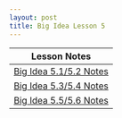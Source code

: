 ```yaml
---
layout: post
title: Big Idea Lesson 5
---
```


| Lesson Notes|
|-|
| [Big Idea 5.1/5.2 Notes]({{site.baseurl}}/2023/01/31/5.1and5.2Notes.html) |
| [Big Idea 5.3/5.4 Notes]({{site.baseurl}}/2023/02/06/5.3and5.4Notes.html) |
| [Big Idea 5.5/5.6 Notes]({{site.baseurl}}/2023/02/13/5.5and5.6Notes.html) |